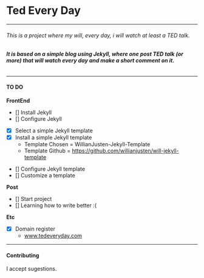 # Ted Every Day
---
###### This is a project where my will, every day, i will watch at least a TED talk.

###### **It is based on a simple blog using Jekyll, where one post TED talk (or more) that will watch every day and make a short comment on it.**

---
#### TO DO
**FrontEnd**

   - [] Install Jekyll  
   - [] Configure Jekyll
   - [x] Select a simple Jekyll template
   - [x] Install a simple Jekyll template
       - Template Chosen = WillianJusten-Jekyll-Template
       - Template Github = https://github.com/willianjusten/will-jekyll-template
   - [] Configure Jekyll template
   - [] Customize a template
  
**Post**

   - [] Start project
   - [] Learning how to write better :(
  
**Etc**

   - [x] Domain register
        * www.tedeveryday.com
  

---
#### Contributing
I accept sugestions.
